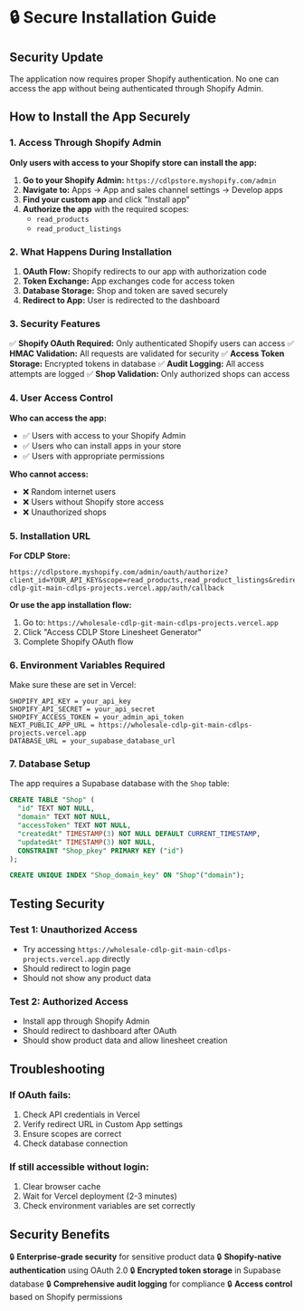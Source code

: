 # 🔒 Secure Installation Guide

## Security Update

The application now requires proper Shopify authentication. No one can access the app without being authenticated through Shopify Admin.

## How to Install the App Securely

### 1. Access Through Shopify Admin

**Only users with access to your Shopify store can install the app:**

1. **Go to your Shopify Admin:** `https://cdlpstore.myshopify.com/admin`
2. **Navigate to:** Apps → App and sales channel settings → Develop apps
3. **Find your custom app** and click "Install app"
4. **Authorize the app** with the required scopes:
   - `read_products`
   - `read_product_listings`

### 2. What Happens During Installation

1. **OAuth Flow:** Shopify redirects to our app with authorization code
2. **Token Exchange:** App exchanges code for access token
3. **Database Storage:** Shop and token are saved securely
4. **Redirect to App:** User is redirected to the dashboard

### 3. Security Features

✅ **Shopify OAuth Required:** Only authenticated Shopify users can access
✅ **HMAC Validation:** All requests are validated for security
✅ **Access Token Storage:** Encrypted tokens in database
✅ **Audit Logging:** All access attempts are logged
✅ **Shop Validation:** Only authorized shops can access

### 4. User Access Control

**Who can access the app:**
- ✅ Users with access to your Shopify Admin
- ✅ Users who can install apps in your store
- ✅ Users with appropriate permissions

**Who cannot access:**
- ❌ Random internet users
- ❌ Users without Shopify store access
- ❌ Unauthorized shops

### 5. Installation URL

**For CDLP Store:**
```
https://cdlpstore.myshopify.com/admin/oauth/authorize?client_id=YOUR_API_KEY&scope=read_products,read_product_listings&redirect_uri=https://wholesale-cdlp-git-main-cdlps-projects.vercel.app/auth/callback
```

**Or use the app installation flow:**
1. Go to: `https://wholesale-cdlp-git-main-cdlps-projects.vercel.app`
2. Click "Access CDLP Store Linesheet Generator"
3. Complete Shopify OAuth flow

### 6. Environment Variables Required

Make sure these are set in Vercel:
```
SHOPIFY_API_KEY = your_api_key
SHOPIFY_API_SECRET = your_api_secret  
SHOPIFY_ACCESS_TOKEN = your_admin_api_token
NEXT_PUBLIC_APP_URL = https://wholesale-cdlp-git-main-cdlps-projects.vercel.app
DATABASE_URL = your_supabase_database_url
```

### 7. Database Setup

The app requires a Supabase database with the `Shop` table:

```sql
CREATE TABLE "Shop" (
  "id" TEXT NOT NULL,
  "domain" TEXT NOT NULL,
  "accessToken" TEXT NOT NULL,
  "createdAt" TIMESTAMP(3) NOT NULL DEFAULT CURRENT_TIMESTAMP,
  "updatedAt" TIMESTAMP(3) NOT NULL,
  CONSTRAINT "Shop_pkey" PRIMARY KEY ("id")
);

CREATE UNIQUE INDEX "Shop_domain_key" ON "Shop"("domain");
```

## Testing Security

### Test 1: Unauthorized Access
- Try accessing `https://wholesale-cdlp-git-main-cdlps-projects.vercel.app` directly
- Should redirect to login page
- Should not show any product data

### Test 2: Authorized Access
- Install app through Shopify Admin
- Should redirect to dashboard after OAuth
- Should show product data and allow linesheet creation

## Troubleshooting

### If OAuth fails:
1. Check API credentials in Vercel
2. Verify redirect URL in Custom App settings
3. Ensure scopes are correct
4. Check database connection

### If still accessible without login:
1. Clear browser cache
2. Wait for Vercel deployment (2-3 minutes)
3. Check environment variables are set correctly

## Security Benefits

🔒 **Enterprise-grade security** for sensitive product data
🔒 **Shopify-native authentication** using OAuth 2.0
🔒 **Encrypted token storage** in Supabase database
🔒 **Comprehensive audit logging** for compliance
🔒 **Access control** based on Shopify permissions

